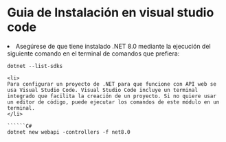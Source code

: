 # Guia de Instalación en visual studio code

<li>
Asegúrese de que tiene instalado .NET 8.0 mediante la ejecución del siguiente comando en el terminal de comandos que prefiera:
</li>

``````CLI de .NET
dotnet --list-sdks

<li>
Para configurar un proyecto de .NET para que funcione con API web se usa Visual Studio Code. Visual Studio Code incluye un terminal integrado que facilita la creación de un proyecto. Si no quiere usar un editor de código, puede ejecutar los comandos de este módulo en un terminal.
</li>

``````C#
dotnet new webapi -controllers -f net8.0
